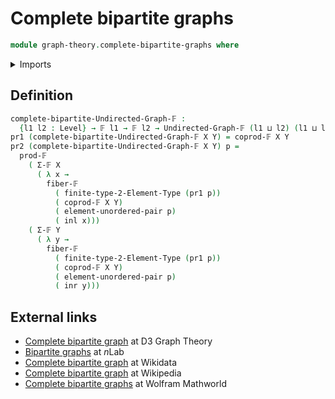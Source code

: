 # Complete bipartite graphs

```agda
module graph-theory.complete-bipartite-graphs where
```

<details><summary>Imports</summary>

```agda
open import foundation.coproduct-types
open import foundation.universe-levels
open import foundation.unordered-pairs

open import graph-theory.finite-graphs

open import univalent-combinatorics.2-element-types
open import univalent-combinatorics.cartesian-product-types
open import univalent-combinatorics.coproduct-types
open import univalent-combinatorics.dependent-pair-types
open import univalent-combinatorics.fibers-of-maps
open import univalent-combinatorics.finite-types
```

</details>

## Definition

```agda
complete-bipartite-Undirected-Graph-𝔽 :
  {l1 l2 : Level} → 𝔽 l1 → 𝔽 l2 → Undirected-Graph-𝔽 (l1 ⊔ l2) (l1 ⊔ l2)
pr1 (complete-bipartite-Undirected-Graph-𝔽 X Y) = coprod-𝔽 X Y
pr2 (complete-bipartite-Undirected-Graph-𝔽 X Y) p =
  prod-𝔽
    ( Σ-𝔽 X
      ( λ x →
        fiber-𝔽
          ( finite-type-2-Element-Type (pr1 p))
          ( coprod-𝔽 X Y)
          ( element-unordered-pair p)
          ( inl x)))
    ( Σ-𝔽 Y
      ( λ y →
        fiber-𝔽
          ( finite-type-2-Element-Type (pr1 p))
          ( coprod-𝔽 X Y)
          ( element-unordered-pair p)
          ( inr y)))
```

## External links

- [Complete bipartite graph](https://d3gt.com/unit.html?complete-bipartite) at
  D3 Graph Theory
- [Bipartite graphs](https://ncatlab.org/nlab/show/bipartite+graph) at $n$Lab
- [Complete bipartite graph](https://www.wikidata.org/entity/Q913598) at
  Wikidata
- [Complete bipartite graph](https://en.wikipedia.org/wiki/Complete_bipartite_graph)
  at Wikipedia
- [Complete bipartite graphs](https://mathworld.wolfram.com/CompleteBipartiteGraph.html)
  at Wolfram Mathworld
